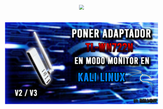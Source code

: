 <p align="center">
  <a href="https://github.com/DenverCoder1/readme-typing-svg"><img src="https://readme-typing-svg.herokuapp.com?color=F70000&width=437&lines=TL-WN722N+en+modo+monitor+Kali+Linux"></a>
</p>

<h1 align="center"></h1>

<p align="center">
  <img src="https://github.com/R3LI4NT/articulos/blob/main/Redes/GNU-Linux/img/TL_WN722N.png">
</p>

<h1 align="center"></h1>
